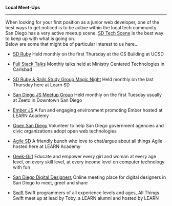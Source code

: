 **Local Meet-Ups**

---------------

When looking for your first position as a junior web developer, one of the best ways to get noticed is to be active within the local tech community.  
San Diego has a very active meetup scene. [SD Tech Scene](http://sdtechscene.org/) is the best way to keep up with what is going on.  
Below are some that might be of particular interest to us here...  

- [SD Ruby](http://www.sdruby.org/) Held monthly on the first Thursday at the CS Building at UCSD

- [Full Stack Talks](http://www.meetup.com/fullstacktalks/) Monthly talks held at Ministry Centered Technologies in Carlsbad

- [SD Ruby & Rails Study Group Magic Night](http://www.sdruby.org/) Held monthly on the last Thursday here at Learn SD

- [San Diego JS Meetup Group](http://sandiegojs.org) Held monthly on the first Tuesday usually at Zeeto in Downtown San Diego

- [Ember JS](http://www.meetup.com/sandiego-ember/) A fun and engaging environment promoting Ember hosted at LEARN Academy

- [Open San Diego](http://www.meetup.com/Open-San-Diego/) Volunteer to help San Diego government agencies and civic organizations adopt open web technologies

- [Agile SD](http://www.agilesandiego.org/monthly-meeting/) A friendly bunch who love to chat/argue about all things Agile hosted here at LEARN Academy

- [Geek-Girl](http://www.meetup.com/Geek-Girl-San-Diego/) Educate and empower every girl and woman at every age level, on every skill level, at every income level on computer technology with fun

- [​San Diego Digital Designers](http://sddd.org) Online meeting place for digital designers in San Diego to meet, greet and share

- [Swift](http://www.meetup.com/San-Diego-All-Things-SWIFT-Meetup/events/230252647/) Swift programmers of all experience levels and ages, All Things Swift meet up at lead by Toby, a LEARN alumni and hosted by LEARN
